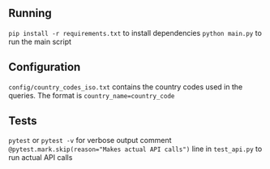 ## Running
`pip install -r requirements.txt` to install dependencies
`python main.py` to run the main script

## Configuration
`config/country_codes_iso.txt` contains the country codes used in the queries. The format is `country_name=country_code`

## Tests
`pytest` or `pytest -v` for verbose output
comment `@pytest.mark.skip(reason="Makes actual API calls")` line in `test_api.py` to run actual API calls 